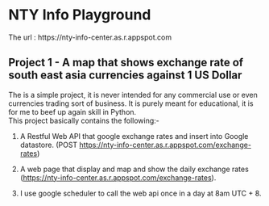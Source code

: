 # NTY Info Playground

<p>
The url : https://nty-info-center.as.r.appspot.com
</p>

## Project 1 - A map that shows exchange rate of south east asia currencies against 1 US Dollar
<p>
The is a simple project, it is never intended for any commercial use or even currencies trading sort of business. 
It is purely meant for educational, it is for me to beef up again skill in Python.
<br>
This project basically contains the following:- 
<br>

1. A Restful Web API that google exchange rates and insert into Google datastore. (POST https://nty-info-center.as.r.appspot.com/exchange-rates)

2. A web page that display and map and show the daily exchange rates (https://nty-info-center.as.r.appspot.com/exchange-rates). 

3. I use google scheduler to call the web api once in a day at 8am UTC + 8.
</p>

